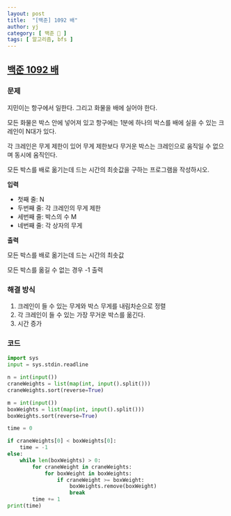```yaml
---
layout: post
title:  "[백준] 1092 배"
author: yj
category: [ 백준 📝 ]
tags: [ 알고리즘, bfs ]
---
```


## [백준 1092 배](https://www.acmicpc.net/problem/1092)

### 문제

지민이는 항구에서 일한다. 그리고 화물을 배에 실어야 한다.

모든 화물은 박스 안에 넣어져 있고 항구에는 1분에 하나의 박스를 배에 실을 수 있는 크레인이 N대가 있다.

각 크레인은 무게 제한이 있어 무게 제한보다 무거운 박스는 크레인으로 움직일 수 없으며 동시에 움직인다.

모든 박스를 배로 옮기는데 드는 시간의 최솟값을 구하는 프로그램을 작성하시오.

**입력**

- 첫째 줄: N
- 두번째 줄: 각 크레인의 무게 제한
- 세번째 줄: 박스의 수 M
- 네번째 줄: 각 상자의 무게

**출력**

모든 박스를 배로 옮기는데 드는 시간의 최솟값

모든 박스를 옮길 수 없는 경우 -1 출력

### 해결 방식

1. 크레인이 들 수 있는 무게와 박스 무게를 내림차순으로 정렬
2. 각 크레인이 들 수 있는 가장 무거운 박스를 옮긴다.
3. 시간 증가


### 코드

```python
import sys
input = sys.stdin.readline

n = int(input())
craneWeights = list(map(int, input().split()))
craneWeights.sort(reverse=True)

m = int(input())
boxWeights = list(map(int, input().split()))
boxWeights.sort(reverse=True)

time = 0

if craneWeights[0] < boxWeights[0]:
    time = -1
else:
    while len(boxWeights) > 0:
        for craneWeight in craneWeights:
            for boxWeight in boxWeights:
                if craneWeight >= boxWeight:
                    boxWeights.remove(boxWeight)
                    break
        time += 1
print(time)
``` 